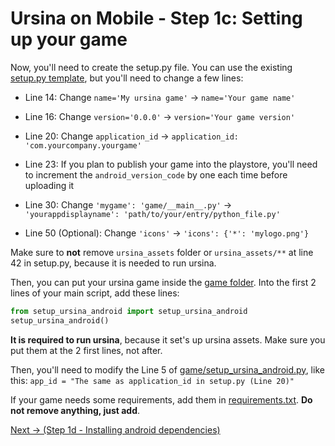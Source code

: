 # Ursina on Mobile - Step 1c: Setting up your game

Now, you'll need to create the setup.py file. You can use the existing [setup.py template](/src/setup.py), but you'll need to change a few lines:
* Line 14: Change `name='My ursina game'` &rarr; `name='Your game name'`

* Line 16: Change `version='0.0.0'` &rarr; `version='Your game version'`

* Line 20: Change `application_id` &rarr; `application_id: 'com.yourcompany.yourgame'`

* Line 23: If you plan to publish your game into the playstore, you'll need to increment the `android_version_code` by one each time before uploading it

* Line 30: Change `'mygame': 'game/__main__.py'` &rarr; `'yourappdisplayname': 'path/to/your/entry/python_file.py'`

* Line 50 (Optional): Change `'icons'` &rarr; `'icons': {'*': 'mylogo.png'}`

Make sure to **not** remove `ursina_assets` folder or `ursina_assets/**` at line 42 in setup.py, because it is needed to run ursina.

Then, you can put your ursina game inside the [game folder](/src/game). Into the first 2 lines of your main script, add these lines:
```python
from setup_ursina_android import setup_ursina_android
setup_ursina_android()
```
**It is required to run ursina**, because it set's up ursina assets. Make sure you put them at the 2 first lines, not after.

Then, you'll need to modify the Line 5 of [game/setup_ursina_android.py](/src/game/setup_ursina_android.py), like this:
`app_id = "The same as application_id in setup.py (Line 20)"`

If your game needs some requirements, add them in [requirements.txt](/src/requirements.txt). **Do not remove anything, just add**.

[Next -> (Step 1d - Installing android dependencies)](/docs/step1/installing-android-dependencies.md)